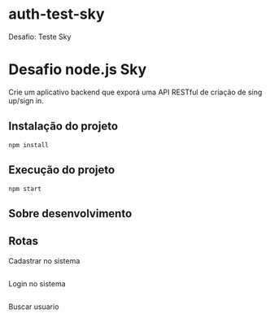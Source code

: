 # auth-test-sky

Desafio: Teste Sky

# Desafio node.js Sky

Crie um aplicativo backend que exporá uma API RESTful de criação de sing up/sign in.


## Instalação do projeto 

```
npm install

```


## Execução do projeto 

```
npm start

```

## Sobre desenvolvimento



## Rotas

Cadastrar no sistema
```

```

Login  no sistema
```

```


Buscar usuario
```

```







